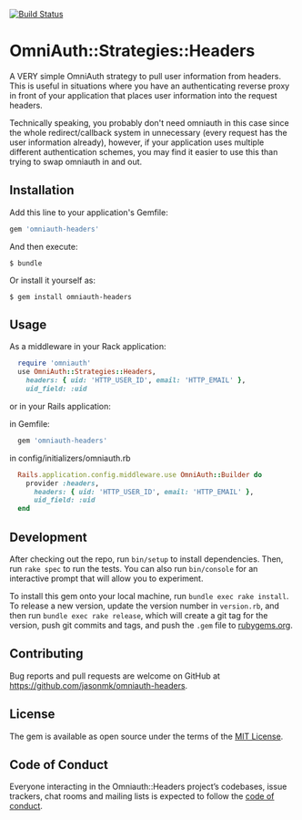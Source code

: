 [![Build Status](https://travis-ci.org/jasonmk/omniauth-headers.svg?branch=master)](https://travis-ci.org/jasonmk/omniauth-headers)

# OmniAuth::Strategies::Headers

A VERY simple OmniAuth strategy to pull user information from headers. This is useful in
situations where you have an authenticating reverse proxy in front of your application
that places user information into the request headers.

Technically speaking, you probably don't need omniauth in this case since the whole
redirect/callback system in unnecessary (every request has the user information already),
however, if your application uses multiple different authentication schemes, you may find
it easier to use this than trying to swap omniauth in and out.

## Installation

Add this line to your application's Gemfile:

```ruby
gem 'omniauth-headers'
```

And then execute:

    $ bundle

Or install it yourself as:

    $ gem install omniauth-headers

## Usage

As a middleware in your Rack application:

```ruby
  require 'omniauth'
  use OmniAuth::Strategies::Headers,
    headers: { uid: 'HTTP_USER_ID', email: 'HTTP_EMAIL' },
    uid_field: :uid
```

or in your Rails application:

in Gemfile:
 
```ruby
  gem 'omniauth-headers'
```

in config/initializers/omniauth.rb

```ruby
  Rails.application.config.middleware.use OmniAuth::Builder do
    provider :headers,
      headers: { uid: 'HTTP_USER_ID', email: 'HTTP_EMAIL' },
      uid_field: :uid
  end
```

## Development

After checking out the repo, run `bin/setup` to install dependencies. Then, run `rake spec` to run the tests. You can also run `bin/console` for an interactive prompt that will allow you to experiment.

To install this gem onto your local machine, run `bundle exec rake install`. To release a new version, update the version number in `version.rb`, and then run `bundle exec rake release`, which will create a git tag for the version, push git commits and tags, and push the `.gem` file to [rubygems.org](https://rubygems.org).

## Contributing

Bug reports and pull requests are welcome on GitHub at https://github.com/jasonmk/omniauth-headers.

## License

The gem is available as open source under the terms of the [MIT License](http://opensource.org/licenses/MIT).

## Code of Conduct

Everyone interacting in the Omniauth::Headers project’s codebases, issue trackers, chat rooms and mailing lists is expected to follow the [code of conduct](https://github.com/[USERNAME]/omniauth-headers/blob/master/CODE_OF_CONDUCT.md).
